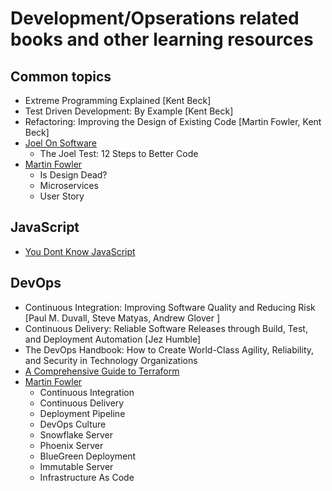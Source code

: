 # Development/Opserations related books and other learning resources

## Common topics
- Extreme Programming Explained [Kent Beck]
- Test Driven Development: By Example [Kent Beck]
- Refactoring: Improving the Design of Existing Code [Martin Fowler, Kent Beck]
- [Joel On Software](https://www.joelonsoftware.com/)
  - The Joel Test: 12 Steps to Better Code
- [Martin Fowler](https://martinfowler.com/)
  - Is Design Dead?
  - Microservices
  - User Story


## JavaScript
- [You Dont Know JavaScript](https://github.com/getify/You-Dont-Know-JS)

## DevOps
- Continuous Integration: Improving Software Quality and Reducing Risk [Paul M. Duvall,‎ Steve Matyas,‎ Andrew Glover ]
- Continuous Delivery: Reliable Software Releases through Build, Test, and Deployment Automation [Jez Humble]
- The DevOps Handbook: How to Create World-Class Agility, Reliability, and Security in Technology Organizations
- [A Comprehensive Guide to Terraform](https://blog.gruntwork.io/a-comprehensive-guide-to-terraform-b3d32832baca)
- [Martin Fowler](https://martinfowler.com/)
  - Continuous Integration
  - Continuous Delivery
  - Deployment Pipeline
  - DevOps Culture
  - Snowflake Server
  - Phoenix Server
  - BlueGreen Deployment
  - Immutable Server
  - Infrastructure As Code
